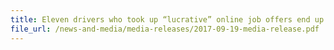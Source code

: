 ```yaml
---
title: Eleven drivers who took up “lucrative” online job offers end up in jail
file_url: /news-and-media/media-releases/2017-09-19-media-release.pdf
---
```


